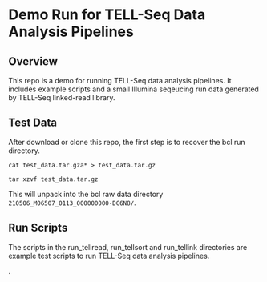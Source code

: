 # Demo Run for TELL-Seq Data Analysis Pipelines 

## Overview

This repo is a demo for running TELL-Seq data analysis pipelines. It includes example scripts and a small Illumina seqeucing run data generated by TELL-Seq linked-read library.

## Test Data

After download or clone this repo, the first step is to recover the bcl run directory. 

```
cat test_data.tar.gza* > test_data.tar.gz
```

```
tar xzvf test_data.tar.gz
```
This will unpack into the bcl raw data directory ```210506_M06507_0113_000000000-DC6N8/```.


## Run Scripts

The scripts in the run_tellread, run_tellsort and run_tellink directories are example test scripts to run TELL-Seq data analysis pipelines.

.
